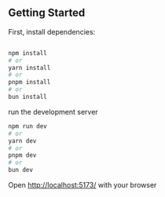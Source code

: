 ## Getting Started

First, install dependencies:

```bash

npm install
# or
yarn install
# or
pnpm install
# or
bun install

```
run the development server

```bash
npm run dev
# or
yarn dev
# or
pnpm dev
# or
bun dev
```

Open [http://localhost:5173/](http://localhost:5173/) with your browser
